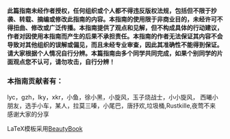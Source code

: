 **此篇指南未经作者授权，任何组织或个人都不得违反版权法规，包括但不限于抄袭、转载、摘编或修改此指南的内容。本指南的使用限于非商业目的，未经许可不得扭曲、修改或广泛传播。本指南提供了观点和见解，但不构成具体的行动建议，作者对因使用本指南而产生的后果不承担责任。本指南的作者无法保证其内容不会导致对其他组织的误解或偏见，而且未经专业审查，因此其准确性不能得到保证。请大家根据个人情况自行分辨。本篇指南由多个同学共同完成，如果个别同学的片面观点您不认可，请勿攻击，自行分辨！**
### 本指南贡献者有：
lyc，gzh，lky，xkr，小鱼，徐小黑，小旋风，玉子烧战士，小小旋风，
西曦小朋友，选手小车，某人，拉莫三嗪，小尾巴，唐抒欢,垃圾桶,Rustkille,夜莺不来   
感谢大家的分享

LaTeX模板采用[BeautyBook](https://github.com/BeautyLaTeX/Beautybook)
